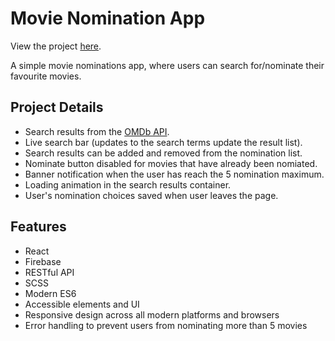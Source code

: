 # Movie Nomination App

View the project [here](https://dubzku.github.io/shopify-tech-challenge/).

A simple movie nominations app, where users can search for/nominate their favourite movies. 

## Project Details

- Search results from the [OMDb API](http://www.omdbapi.com/).
- Live search bar (updates to the search terms update the result list). 
- Search results can be added and removed from the nomination list.
- Nominate button disabled for movies that have already been nomiated.
- Banner notification when the user has reach the 5 nomination maximum.
- Loading animation in the search results container. 
- User's nomination choices saved when user leaves the page.  

## Features

- React
- Firebase
- RESTful API 
- SCSS 
- Modern ES6
- Accessible elements and UI 
- Responsive design across all modern platforms and browsers
- Error handling to prevent users from nominating more than 5 movies 

